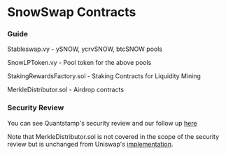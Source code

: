 # SnowSwap Contracts

### Guide
Stableswap.vy - ySNOW, ycrvSNOW, btcSNOW pools

SnowLPToken.vy - Pool token for the above pools 

StakingRewardsFactory.sol - Staking Contracts for Liquidity Mining

MerkleDistributor.sol - Airdrop contracts

### Security Review

You can see Quantstamp's security review and our follow up [here](https://github.com/Snowswap/SnowSwap-contracts/blob/main/README_Security.md)

Note that MerkleDistributor.sol is not covered in the scope of the security review but is unchanged from Uniswap's [implementation](https://github.com/Uniswap/merkle-distributor/blob/master/contracts/MerkleDistributor.sol).
